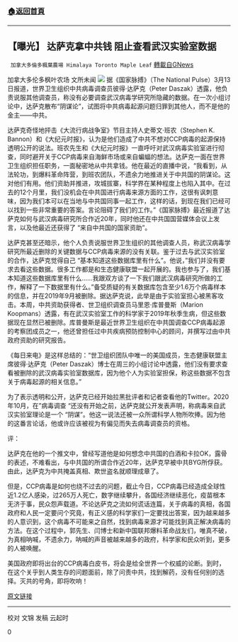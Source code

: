 ###  [:house:返回首頁](https://github.com/ourhimalayas/txt)
---

## 【曝光】 达萨克拿中共钱 阻止查看武汉实验室数据
` 加拿大多倫多楓葉農場 Himalaya Toronto Maple Leaf` [轉載自GNews](https://gnews.org/zh-hans/974152/)

加拿大多伦多枫叶农场 文所未闻
![]()![](https://gnews.org/wp-content/uploads/2021/03/12-7.jpg)
据《国家脉搏》（The National Pulse）3月13日报道，世界卫生组织中共病毒调查员彼得·达萨克（Peter Daszak）透露，他负责说服其他调查员，称没有必要调查武汉病毒学研究所隐藏的数据。在一次小组讨论中，达萨克散布“阴谋论”，试图将中共病毒起源问题归罪到其他人，而不是他的金主——中共。

达萨克奇怪地抨击《大流行病战争室》节目主持人史蒂文·班农（Stephen K. Bannon）和《大纪元时报》，认为是他们造成了中共不想对CCP病毒的起源保持透明公开的说法。班农先生和《大纪元时报》一直呼吁对武汉病毒实验室进行彻查，同时避开关于CCP病毒来自海鲜市场或来自蝙蝠的想法。达萨克一面在世界卫生组织担任职务，一面秘密地从中共拿钱。他在最近的直播中说，“我看到，从法轮功，到爆料革命阵营，到班农团队，不遗余力地推进关于中共国的阴谋论。这对他们有用。他们资助并推进，攻城拔寨，科学界在某种程度上也陷入其中。在过去的12个月里，我们没机会在中共国进行病毒来源方面的工作，这很有讽刺意味，因为我们本可以在当地与中共国同事一起工作，这样的话，到现在我们已经可以找到一些非常重要的答案。言论阻碍了我们的工作。”《国家脉搏》最近报道了达萨克如何与武汉病毒研究所合作近20年，同时他还在中共国国营媒体会议上发言，以及他最近还获得了 “来自中共国的国家资助”。

达萨克甚至还暗示，他个人负责说服世界卫生组织的其他调查人员，称武汉病毒学研究所最近删除的关键数据与CCP病毒来源的没有关联。鉴于过去与武汉实验室的合作，达萨克觉得自己 “基本知道这些数据库里有什么”。他说，”我们并没有要求去看这些数据。很多工作都是和生态健康联盟一起开展的。我也参与了，我们基本知道这些数据库里有什么……我跟双方谈了一下我们跟武汉病毒研究所做的工作，解释了一下数据里有什么。”备受质疑的有关数据库包含至少1.6万个病毒样本的信息，并在2019年9月被删除。据达萨克说，此举是由于实验室担心被黑客攻击。本周，中共资助获得者、世卫组织调查员马里恩·库普曼斯（Marion Koopmans）透露，有在武汉实验室工作的科学家于2019年秋季生病，但这些数据现在显然已被删除。库普曼斯是最近世界卫生组织在中共国调查CCP病毒起源的考察团成员之一，他还曾担任过中共疾病预防控制中心的顾问，并撰写过由中共政府资助的研究报告。

《每日来电》是这样总结的：“世卫组织团队中唯一的美国成员，生态健康联盟主席彼得·达萨克（Peter Daszak）博士在周三的小组讨论中透露，他们没有要求查看被删除的武汉病毒实验室数据库，因为他个人为实验室担保，称这些数据不包含关于病毒起源的相关信息。”

为了表示透明和公开，达萨克已经开始拉黑批评者和记者查看他的Twitter。2020年10月，在”病毒调查 “还没有开始之前，达萨克就公开发表声明，称病毒来自武汉实验室理论是一个 “阴谋”。他这一说法还被一众所谓科学人物所吹捧。因为他的这番言论话，他或许应该被视为有偏见而失去病毒调查员的资格。

评：

达萨克在他的一个推文中，曾经写道他是如何想念中共国的白酒和卡拉OK，露骨的表述，不难看出，与中共国的所谓合作近20年，达萨克早被中共BYG所俘获。由此，达萨克为中共掩盖真相、欺世盗名就顺理成章了。

但是，CCP病毒是如何也绕不过去的问题，截止今日，CCP病毒已经造成全球性近1.2亿人感染，过265万人死亡，数字继续攀升，各国经济继续恶化，疫苗根本无济于事，民众怨声载道。不论达萨克之流如何谎话连篇，关于病毒的真相，各国政府和人民一定要问个究竟，有正义感的科学家们一定要找出答案，因为越来越多的人意识到，这个病毒不可能来之自然，找到病毒来源才可能找到真正解决病毒的方法。在这个过程中，郭先生、闫博士和新中国联邦爆料革命战友们，唯真不破，为真相呐喊，不遗余力，呐喊的声音被越来越多的政府，科学家和民众听到，更多的人被唤醒。

美国政府即将出台的CCP病毒白皮书，将会是给全世界一个权威的论断。到时，在这个关乎到人类生存的问题面前，除了问责中共，找到解药，没有任何别的选择。灭共的号角，即将吹响！

[原文链接](https://thenationalpulse.com/news/daszak-slams-bannon-reveals-database-lies/)

* * *

校对 文锦
发稿 云起时

0
